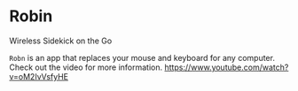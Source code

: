 # Robin

Wireless Sidekick on the Go

`Robn` is an app that replaces your mouse and keyboard for any computer. Check out the video for more information.
https://www.youtube.com/watch?v=oM2IvVsfyHE
